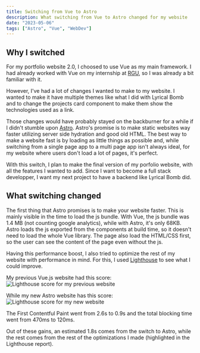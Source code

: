 ```yaml
---
title: Switching from Vue to Astro
description: What switching from Vue to Astro changed for my website
date: "2023-05-06"
tags: ["Astro", "Vue", "WebDev"]
---
```


## Why I switched

For my portfolio website 2.0, I choosed to use Vue as my main framework. I had already worked with Vue on my internship at [RGU](https://www.rgu.ac.uk/), so I was already a bit familiar with it.

However, I've had a lot of changes I wanted to make to my website. I wanted to make it have multiple themes like what I did with Lyrical Bomb and to change the projects card component to make them show the technologies used as a link.

Those changes would have probably stayed on the backburner for a while if I didn't stumble upon [Astro](https://astro.build/). Astro's promise is to make static websites way faster utilizing server side hydration and good old HTML. The best way to make a website fast is by loading as little things as possible and, while switching from a single page app to a multi page app isn't always ideal, for my website where users don't load a lot of pages, it's perfect.

With this switch, I plan to make the final version of my porfolio website, with all the features I wanted to add. Since I want to become a full stack developper, I want my next project to have a backend like Lyrical Bomb did.

## What switching changed

The first thing that Astro promises is to make your website faster. This is mainly visible in the time to load the js bundle. With Vue, the js bundle was 1.4 MB (not counting google analytics), while with Astro, it's only 68KB. Astro loads the js exported from the components at build time, so it doesn't need to load the whole Vue library. The page also load the HTML/CSS first, so the user can see the content of the page even without the js.

Having this performance boost, I also tried to optimize the rest of my website with performance in mind. For this, I used [Lighthouse](https://developers.google.com/web/tools/lighthouse) to see what I could improve.

My previous Vue.js website had this score:
![Lighthouse score for my previous website](/blog/lighthouse_score_website-v2.png)

While my new Astro website has this score:
![Lighthouse score for my new website](/blog/lighthouse_score_website-v3.png)

The First Contentful Paint went from 2.6s to 0.9s and the total blocking time went from 470ms to 120ms.

Out of these gains, an estimated 1.8s comes from the switch to Astro, while the rest comes from the rest of the optimizations I made (highlighted in the Lighthouse report).
